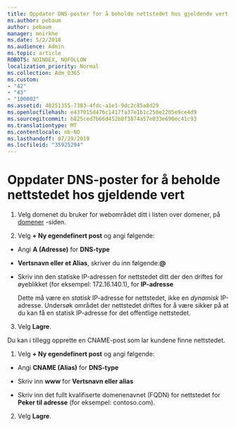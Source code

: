 ```yaml
---
title: Oppdater DNS-poster for å beholde nettstedet hos gjeldende vert
ms.author: pebaum
author: pebaum
manager: mnirkhe
ms.date: 5/2/2018
ms.audience: Admin
ms.topic: article
ROBOTS: NOINDEX, NOFOLLOW
localization_priority: Normal
ms.collection: Adm_O365
ms.custom:
- "42"
- "43"
- "100002"
ms.assetid: 48251355-7383-4fdc-a1e1-9dc2c85a8d29
ms.openlocfilehash: e437015d476c1417fa37e1b1c250e2205e9ce4d9
ms.sourcegitcommit: b825ced7b66d452b0f3874a57e033e690ec41c93
ms.translationtype: MT
ms.contentlocale: nb-NO
ms.lasthandoff: 07/29/2019
ms.locfileid: "35925294"
---
```

# <a name="update-dns-records-to-keep-your-website-with-your-current-hosting-provider"></a>Oppdater DNS-poster for å beholde nettstedet hos gjeldende vert

1. Velg domenet du bruker for webområdet ditt i listen over domener, på [domener](https://portal.office.com/adminportal/home#/Domains) -siden.

2. Velg **+ Ny egendefinert post** og angi følgende:

  - Angi **A (Adresse)** for **DNS-type**

  - **Vertsnavn eller et Alias**, skriver du inn følgende:**@**

  - Skriv inn den statiske IP-adressen for nettstedet ditt der den driftes for øyeblikket (for eksempel: 172.16.140.1), for **IP-adresse**

    Dette må være en  *statisk*  IP-adresse for nettstedet, ikke en  *dynamisk*  IP-adresse. Undersøk området der nettstedet driftes for å være sikker på at du kan få en statisk IP-adresse for det offentlige nettstedet.

3. Velg **Lagre**.

Du kan i tillegg opprette en CNAME-post som lar kundene finne nettstedet.
  
1. Velg **+ Ny egendefinert post** og angi følgende:

  - Angi **CNAME (Alias)** for **DNS-type**

  - Skriv inn **www** for **Vertsnavn eller alias**

  - Skriv inn det fullt kvalifiserte domenenavnet (FQDN) for nettstedet for **Peker til adresse** (for eksempel: contoso.com).

2. Velg **Lagre**.

